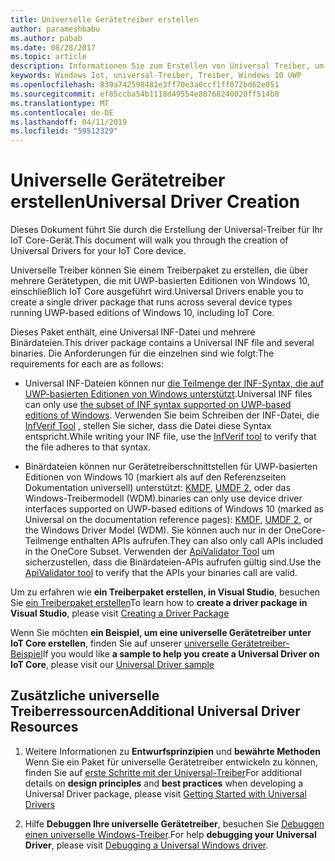 ```yaml
---
title: Universelle Gerätetreiber erstellen
author: parameshbabu
ms.author: pabab
ms.date: 08/28/2017
ms.topic: article
description: Informationen Sie zum Erstellen von Universal Treiber, um die paketerstellung für die einzelnen Treiber für Geräte zu ermöglichen.
keywords: Windows Iot, universal-Treiber, Treiber, Windows 10 UWP
ms.openlocfilehash: 839a742598481e3ff70e3a0ccf1ff072bd62e051
ms.sourcegitcommit: ef85ccba54b1118d49554e88768240020ff514b0
ms.translationtype: MT
ms.contentlocale: de-DE
ms.lasthandoff: 04/11/2019
ms.locfileid: "59512329"
---
```

# <a name="universal-driver-creation"></a><span data-ttu-id="c5a99-104">Universelle Gerätetreiber erstellen</span><span class="sxs-lookup"><span data-stu-id="c5a99-104">Universal Driver Creation</span></span>

<span data-ttu-id="c5a99-105">Dieses Dokument führt Sie durch die Erstellung der Universal-Treiber für Ihr IoT Core-Gerät.</span><span class="sxs-lookup"><span data-stu-id="c5a99-105">This document will walk you through the creation of Universal Drivers for your IoT Core device.</span></span>

<span data-ttu-id="c5a99-106">Universelle Treiber können Sie einem Treiberpaket zu erstellen, die über mehrere Gerätetypen, die mit UWP-basierten Editionen von Windows 10, einschließlich IoT Core ausgeführt wird.</span><span class="sxs-lookup"><span data-stu-id="c5a99-106">Universal Drivers enable you to create a single driver package that runs across several device types running UWP-based editions of Windows 10, including IoT Core.</span></span>

<span data-ttu-id="c5a99-107">Dieses Paket enthält, eine Universal INF-Datei und mehrere Binärdateien.</span><span class="sxs-lookup"><span data-stu-id="c5a99-107">This driver package contains a Universal INF file and several binaries.</span></span> <span data-ttu-id="c5a99-108">Die Anforderungen für die einzelnen sind wie folgt:</span><span class="sxs-lookup"><span data-stu-id="c5a99-108">The requirements for each are as follows:</span></span>
- <span data-ttu-id="c5a99-109">Universal INF-Dateien können nur [die Teilmenge der INF-Syntax, die auf UWP-basierten Editionen von Windows unterstützt](https://docs.microsoft.com/windows-hardware/drivers/install/using-a-universal-inf-file#which-inf-sections-are-invalid-in-a-universal-inf-file).</span><span class="sxs-lookup"><span data-stu-id="c5a99-109">Universal INF files can only use [the subset of INF syntax supported on UWP-based editions of Windows](https://docs.microsoft.com/windows-hardware/drivers/install/using-a-universal-inf-file#which-inf-sections-are-invalid-in-a-universal-inf-file).</span></span> <span data-ttu-id="c5a99-110">Verwenden Sie beim Schreiben der INF-Datei, die [InfVerif Tool](https://docs.microsoft.com/windows-hardware/drivers/devtest/infverif) , stellen Sie sicher, dass die Datei diese Syntax entspricht.</span><span class="sxs-lookup"><span data-stu-id="c5a99-110">While writing your INF file, use the [InfVerif tool](https://docs.microsoft.com/windows-hardware/drivers/devtest/infverif) to verify that the file adheres to that syntax.</span></span>

- <span data-ttu-id="c5a99-111">Binärdateien können nur Gerätetreiberschnittstellen für UWP-basierten Editionen von Windows 10 (markiert als auf den Referenzseiten Dokumentation universell) unterstützt: [KMDF](https://docs.microsoft.com/windows-hardware/drivers/wdf/index), [UMDF 2](https://docs.microsoft.com/windows-hardware/drivers/wdf/getting-started-with-umdf-version-2), oder das Windows-Treibermodell (WDM).</span><span class="sxs-lookup"><span data-stu-id="c5a99-111">binaries can only use device driver interfaces supported on UWP-based editions of Windows 10 (marked as Universal on the documentation reference pages): [KMDF](https://docs.microsoft.com/windows-hardware/drivers/wdf/index), [UMDF 2](https://docs.microsoft.com/windows-hardware/drivers/wdf/getting-started-with-umdf-version-2), or the Windows Driver Model (WDM).</span></span> <span data-ttu-id="c5a99-112">Sie können auch nur in der OneCore-Teilmenge enthalten APIs aufrufen.</span><span class="sxs-lookup"><span data-stu-id="c5a99-112">They can also only call APIs included in the OneCore Subset.</span></span> <span data-ttu-id="c5a99-113">Verwenden der [ApiValidator Tool](https://docs.microsoft.com/windows-hardware/drivers/develop/validating-universal-drivers) um sicherzustellen, dass die Binärdateien-APIs aufrufen gültig sind.</span><span class="sxs-lookup"><span data-stu-id="c5a99-113">Use the [ApiValidator tool](https://docs.microsoft.com/windows-hardware/drivers/develop/validating-universal-drivers) to verify that the APIs your binaries call are valid.</span></span>

<span data-ttu-id="c5a99-114">Um zu erfahren wie **ein Treiberpaket erstellen, in Visual Studio**, besuchen Sie [ein Treiberpaket erstellen](https://docs.microsoft.com/windows-hardware/drivers/develop/creating-a-driver-package)</span><span class="sxs-lookup"><span data-stu-id="c5a99-114">To learn how to **create a driver package in Visual Studio**, please visit [Creating a Driver Package](https://docs.microsoft.com/windows-hardware/drivers/develop/creating-a-driver-package)</span></span>

<span data-ttu-id="c5a99-115">Wenn Sie möchten **ein Beispiel, um eine universelle Gerätetreiber unter IoT Core erstellen**, finden Sie auf unserer [universelle Gerätetreiber-Beispiel](https://developer.microsoft.com/en-us/windows/iot/samples/driverlab)</span><span class="sxs-lookup"><span data-stu-id="c5a99-115">If you would like **a sample to help you create a Universal Driver on IoT Core**, please visit our [Universal Driver sample](https://developer.microsoft.com/en-us/windows/iot/samples/driverlab)</span></span>

## <a name="additional-universal-driver-resources"></a><span data-ttu-id="c5a99-116">Zusätzliche universelle Treiberressourcen</span><span class="sxs-lookup"><span data-stu-id="c5a99-116">Additional Universal Driver Resources</span></span>

1. <span data-ttu-id="c5a99-117">Weitere Informationen zu **Entwurfsprinzipien** und **bewährte Methoden** Wenn Sie ein Paket für universelle Gerätetreiber entwickeln zu können, finden Sie auf [erste Schritte mit der Universal-Treiber](https://docs.microsoft.com/windows-hardware/drivers/develop/getting-started-with-universal-drivers)</span><span class="sxs-lookup"><span data-stu-id="c5a99-117">For additional details on **design principles** and **best practices** when developing a Universal Driver package, please visit [Getting Started with Universal Drivers](https://docs.microsoft.com/windows-hardware/drivers/develop/getting-started-with-universal-drivers)</span></span>

2. <span data-ttu-id="c5a99-118">Hilfe **Debuggen Ihre universelle Gerätetreiber**, besuchen Sie [Debuggen einen universelle Windows-Treiber](https://docs.microsoft.com/windows-hardware/drivers/develop/debugging-a-universal-driver).</span><span class="sxs-lookup"><span data-stu-id="c5a99-118">For help **debugging your Universal Driver**, please visit [Debugging a Universal Windows driver](https://docs.microsoft.com/windows-hardware/drivers/develop/debugging-a-universal-driver).</span></span>

